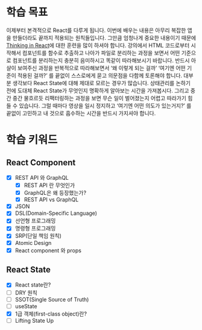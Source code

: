 # 학습 목표

이제부터 본격적으로 React를 다루게 됩니다. 이번에 배우는 내용은 아무리 복잡한 앱을 만들더라도 끝까지 적용되는 원칙들입니다. 그만큼 엄청나게 중요한 내용이기 때문에 [Thinking in React](https://beta.reactjs.org/learn/thinking-in-react)에 대한 훈련을 많이 하셔야 합니다. 강의에서 HTML 코드로부터 시작해서 컴포넌트를 함수로 추출하고 나아가 파일로 분리하는 과정을 보면서 어떤 기준으로 컴포넌트를 분리하는지 충분히 음미하시고 똑같이 따라해보시기 바랍니다. 반드시 아샬이 보여주신 과정을 반복적으로 따라해보면서 ‘왜 이렇게 되는 걸까’ ‘여기엔 어떤 기준이 적용된 걸까?’ 를 끝없이 스스로에게 묻고 의문점을 다함께 토론해야 합니다.
대부분 생각보다 React State에 대해 제대로 모르는 경우가 많습니다. 상태관리를 논하기 전에 도대체 React State가 무엇인지 명확하게 알아보는 시간을 가져봅시다.
그리고 중간 중간 물흐르듯 리팩터링하는 과정을 보면 무슨 일이 벌어졌는지 어렵고 따라가기 힘들 수 있습니다. 그럴 때마다 영상을 일시 정지하고 ‘여기엔 어떤 의도가 있는거지?’ 를 끝없이 고민하고 내 것으로 흡수하는 시간을 반드시 가지셔야 합니다.

# 학습 키워드

## React Component

- [x] REST API 와 GraphQL
  - [x] REST API 란 무엇인가
  - [x] GraphQL은 왜 등장했는가?
  - [x] REST API vs GraphQL
- [x] JSON
- [x] DSL(Domain-Specific Language)
- [x] 선언형 프로그래밍
- [x] 명령형 프로그래밍
- [x] SRP(단일 책임 원칙)
- [x] Atomic Design
- [x] React component 와 props

## React State

- [x] React state란?
- [ ] DRY 원칙
- [ ] SSOT(Single Source of Truth)
- [ ] useState
- [x] 1급 객체(first-class object)란?
- [ ] Lifting State Up
